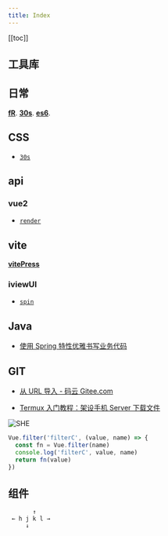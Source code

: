 ```yaml
---
title: Index
---
```


[[toc]]

## 工具库

## 日常

[**fR**](./kit/fR).
[**30s**](https://www.css88.com/30-seconds-of-code/#distinctvaluesofarray).
[**es6**](https://es6.ruanyifeng.com/#docs/reflect).
[](http://g.com:33/R)

## CSS

- [`30s`](http://caibaojian.com/30-seconds-of-css/#flexbox-centering)

## api

### vue2

- [`render`](https://cn.vuejs.org/v2/guide/render-function.html)

## vite

[**vitePress**](https://vitepress.vuejs.org/guide/getting-started.html)

### iviewUI

- [`spin`](https://www.iviewui.com/components/spin)

## Java

- [使用 Spring 特性优雅书写业务代码](https://juejin.cn/post/6922630429254270983)

## GIT

- [从 URL 导入 - 码云 Gitee.com](https://gitee.com/projects/import/url)

- [Termux 入门教程：架设手机 Server 下载文件](http://www.ruanyifeng.com/blog/2019/07/termux-tutorial.html)

<img src="http://g.com/vite.png" alt="SHE" />

```ts
Vue.filter('filterC', (value, name) => {
  const fn = Vue.filter(name)
  console.log('filterC', value, name)
  return fn(value)
})
```

## 组件

<e-test></e-test>

           ↑
     ← h j k l →
         ↓

